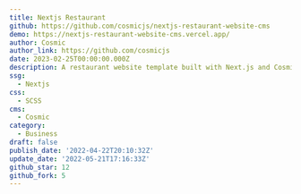 ```yaml
---
title: Nextjs Restaurant
github: https://github.com/cosmicjs/nextjs-restaurant-website-cms
demo: https://nextjs-restaurant-website-cms.vercel.app/
author: Cosmic
author_link: https://github.com/cosmicjs
date: 2023-02-25T00:00:00.000Z
description: A restaurant website template built with Next.js and Cosmic
ssg:
  - Nextjs
css:
  - SCSS
cms:
  - Cosmic
category:
  - Business
draft: false
publish_date: '2022-04-22T20:10:32Z'
update_date: '2022-05-21T17:16:33Z'
github_star: 12
github_fork: 5
---
```

